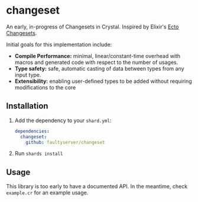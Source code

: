 # changeset

An early, in-progress of Changesets in Crystal. Inspired by Elixir's [Ecto Changesets](https://hexdocs.pm/ecto/Ecto.Changeset.html).

Initial goals for this implementation include:

  - **Compile Performance:** minimal, linear/constant-time overhead with macros and generated code with respect to the number of usages.
  - **Type safety:** safe, automatic casting of data between types from any input type.
  - **Extensibility:** enabling user-defined types to be added without requiring modifications to the core

## Installation

1. Add the dependency to your `shard.yml`:

   ```yaml
   dependencies:
     changeset:
       github: faultyserver/changeset
   ```

2. Run `shards install`


## Usage

This library is too early to have a documented API. In the meantime, check `example.cr` for an example usage.

